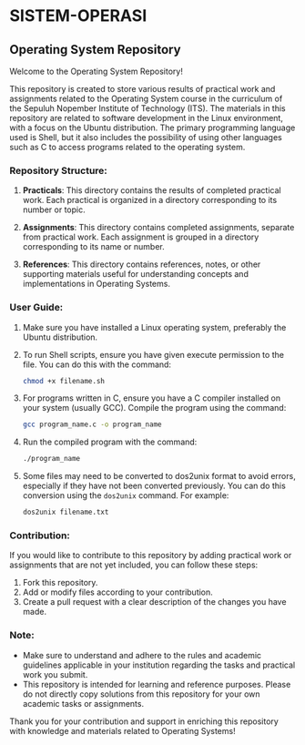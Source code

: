 # SISTEM-OPERASI

## Operating System Repository

Welcome to the Operating System Repository!

This repository is created to store various results of practical work and assignments related to the Operating System course in the curriculum of the Sepuluh Nopember Institute of Technology (ITS). The materials in this repository are related to software development in the Linux environment, with a focus on the Ubuntu distribution. The primary programming language used is Shell, but it also includes the possibility of using other languages such as C to access programs related to the operating system.

### Repository Structure:

1. **Practicals**: This directory contains the results of completed practical work. Each practical is organized in a directory corresponding to its number or topic.

2. **Assignments**: This directory contains completed assignments, separate from practical work. Each assignment is grouped in a directory corresponding to its name or number.

3. **References**: This directory contains references, notes, or other supporting materials useful for understanding concepts and implementations in Operating Systems.

### User Guide:

1. Make sure you have installed a Linux operating system, preferably the Ubuntu distribution.

2. To run Shell scripts, ensure you have given execute permission to the file. You can do this with the command:

   ```bash
   chmod +x filename.sh
   ```

3. For programs written in C, ensure you have a C compiler installed on your system (usually GCC). Compile the program using the command:

   ```bash
   gcc program_name.c -o program_name
   ```

4. Run the compiled program with the command:

   ```bash
   ./program_name
   ```

5. Some files may need to be converted to dos2unix format to avoid errors, especially if they have not been converted previously. You can do this conversion using the `dos2unix` command. For example:

   ```bash
   dos2unix filename.txt
   ```

### Contribution:

If you would like to contribute to this repository by adding practical work or assignments that are not yet included, you can follow these steps:

1. Fork this repository.
2. Add or modify files according to your contribution.
3. Create a pull request with a clear description of the changes you have made.

### Note:

- Make sure to understand and adhere to the rules and academic guidelines applicable in your institution regarding the tasks and practical work you submit.
- This repository is intended for learning and reference purposes. Please do not directly copy solutions from this repository for your own academic tasks or assignments.

Thank you for your contribution and support in enriching this repository with knowledge and materials related to Operating Systems!
